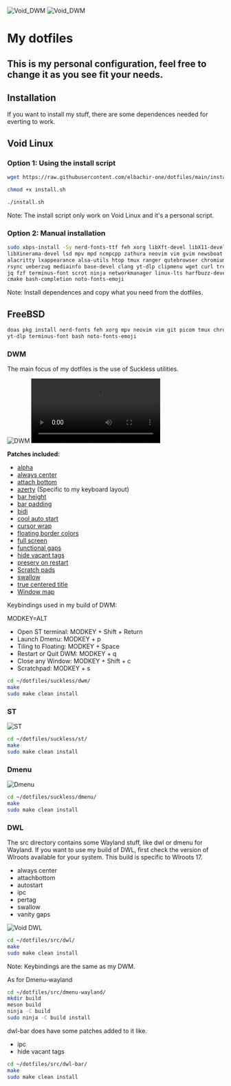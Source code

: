 ![Void_DWM](assets/Void_DWM.jpg)
![Void_DWM](assets/Void_DWM2.jpg)

# My dotfiles

## This is my personal configuration, feel free to change it as you see fit your needs.

## Installation

If you want to install my stuff, there are some dependences needed for everting to work.

## Void Linux

### Option 1: Using the install script

```bash
wget https://raw.githubusercontent.com/elbachir-one/dotfiles/main/install.sh

chmod +x install.sh

./install.sh
```

Note: The install script only work on Void Linux and it's a personal script.

### Option 2: Manual installation

```bash
sudo xbps-install -Sy nerd-fonts-ttf feh xorg libXft-devel libX11-devel \
libXinerama-devel lsd mpv mpd ncmpcpp zathura neovim vim gvim newsboat picom \
alacritty lxappearance alsa-utils htop tmux ranger qutebrowser chromium ffmpeg \
rsync ueberzug mediainfo base-devel clang yt-dlp clipmenu wget curl tree nodejs \
jq fzf terminus-font scrot ninja networkmanager linux-lts harfbuzz-devel git \
cmake bash-completion noto-fonts-emoji
```

Note: Install dependences and copy what you need from the dotfiles.

## FreeBSD

```bash
doas pkg install nerd-fonts feh xorg mpv neovim vim git picom tmux chromium \
yt-dlp terminus-font bash noto-fonts-emoji
```

### DWM

The main focus of my dotfiles is the use of Suckless utilities.

![DWM](assets/dwm.jpg)
![DWM](assets/dwm.webm)

**Patches included:**

- [alpha](https://dwm.suckless.org/patches/alpha/)
- [always center](https://dwm.suckless.org/patches/alwayscenter/)
- [attach bottom](https://dwm.suckless.org/patches/attachbottom/)
- [azerty](https://dwm.suckless.org/patches/azerty/) (Specific to my keyboard layout)
- [bar height](https://dwm.suckless.org/patches/bar_height/)
- [bar padding](https://dwm.suckless.org/patches/barpadding/)
- [bidi](https://dwm.suckless.org/patches/bidi/)
- [cool auto start](https://dwm.suckless.org/patches/cool_autostart/)
- [cursor wrap](https://dwm.suckless.org/patches/cursorwarp/)
- [floating border colors](https://dwm.suckless.org/patches/float_border_color/)
- [full screen](https://dwm.suckless.org/patches/fullscreen/)
- [functional gaps](https://dwm.suckless.org/patches/functionalgaps/)
- [hide vacant tags](https://dwm.suckless.org/patches/hide_vacant_tags/)
- [preserv on restart](https://dwm.suckless.org/patches/preserveonrestart/)
- [Scratch pads](https://dwm.suckless.org/patches/scratchpads/)
- [swallow](https://dwm.suckless.org/patches/swallow/)
- [true centered title](https://dwm.suckless.org/patches/truecenteredtitle/)
- [Window map](https://dwm.suckless.org/patches/windowmap/)

Keybindings used in my build of DWM:

MODKEY=ALT

- Open ST terminal: MODKEY + Shift + Return
- Launch Dmenu: MODKEY + p
- Tiling to Floating: MODKEY + Space
- Restart or Quit DWM: MODKEY + q
- Close any Window: MODKEY + Shift + c
- Scratchpad: MODKEY + s

```bash
cd ~/dotfiles/suckless/dwm/
make
sudo make clean install
```

### ST

![ST](assets/st.jpg)

```bash
cd ~/dotfiles/suckless/st/
make
sudo make clean install
```

### Dmenu

![Dmenu](assets/Dmenu.jpg)

```bash
cd ~/dotfiles/suckless/dmenu/
make
sudo make clean install
```

### DWL

The src directory contains some Wayland stuff, like dwl or dmenu for Wayland.
If you want to use my build of DWL,
first check the version of Wlroots available for your system.
This build is specific to Wlroots 17.

- always center
- attachbottom
- autostart
- ipc
- pertag
- swallow
- vanity gaps

![Void DWL](assets/dwl.jpg)

```bash
cd ~/dotfiles/src/dwl/
make
sudo make clean install
```

Note: Keybindings are the same as my DWM.

As for Dmenu-wayland

```bash
cd ~/dotfiles/src/dmenu-wayland/
mkdir build
meson build
ninja -C build
sudo ninja -C build install
```

dwl-bar does have some patches added to it like.

- ipc
- hide vacant tags

```bash
cd ~/dotfiles/src/dwl-bar/
make
sudo make clean install
```
